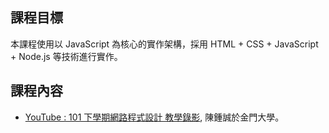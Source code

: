 ## 課程目標

本課程使用以 JavaScript 為核心的實作架構，採用 HTML + CSS + JavaScript + Node.js 等技術進行實作。

## 課程內容

* [YouTube : 101 下學期網路程式設計 教學錄影](http://www.youtube.com/playlist?list=PLZGnAhii0wHyOxYDJ7-DfwWpz1to4rVQk), 陳鍾誠於金門大學。